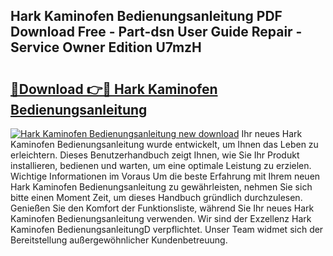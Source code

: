 ## Hark Kaminofen Bedienungsanleitung PDF Download Free - Part-dsn User Guide Repair - Service Owner Edition U7mzH

# <h2><a href="http://df215o.blite.top/?on=Hark+Kaminofen+Bedienungsanleitung">🔗Download 👉🔴 Hark Kaminofen Bedienungsanleitung</a></h2>

[![Hark Kaminofen Bedienungsanleitung new download](https://i.imgur.com/lujVjoI.png)](http://df215o.blite.top/?on=Hark+Kaminofen+Bedienungsanleitung)
Ihr neues Hark Kaminofen Bedienungsanleitung wurde entwickelt, um Ihnen das Leben zu erleichtern. Dieses Benutzerhandbuch zeigt Ihnen, wie Sie Ihr Produkt installieren, bedienen und warten, um eine optimale Leistung zu erzielen. Wichtige Informationen im Voraus Um die beste Erfahrung mit Ihrem neuen Hark Kaminofen Bedienungsanleitung zu gewährleisten, nehmen Sie sich bitte einen Moment Zeit, um dieses Handbuch gründlich durchzulesen. Genießen Sie den Komfort der Funktionsliste, während Sie Ihr neues Hark Kaminofen Bedienungsanleitung verwenden. Wir sind der Exzellenz Hark Kaminofen BedienungsanleitungD verpflichtet. Unser Team widmet sich der Bereitstellung außergewöhnlicher Kundenbetreuung.

